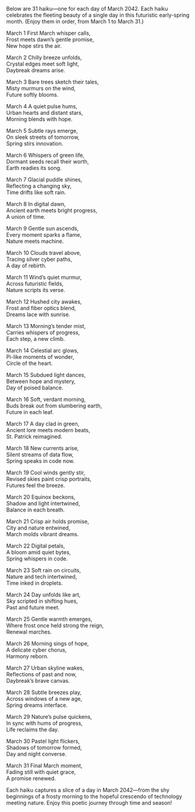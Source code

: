 Below are 31 haiku—one for each day of March 2042. Each haiku celebrates the fleeting beauty of a single day in this futuristic early-spring month. (Enjoy them in order, from March 1 to March 31.)

March 1
First March whisper calls,  
Frost meets dawn’s gentle promise,  
New hope stirs the air.

March 2
Chilly breeze unfolds,  
Crystal edges meet soft light,  
Daybreak dreams arise.

March 3
Bare trees sketch their tales,  
Misty murmurs on the wind,  
Future softly blooms.

March 4
A quiet pulse hums,  
Urban hearts and distant stars,  
Morning blends with hope.

March 5
Subtle rays emerge,  
On sleek streets of tomorrow,  
Spring stirs innovation.

March 6
Whispers of green life,  
Dormant seeds recall their worth,  
Earth readies its song.

March 7
Glacial puddle shines,  
Reflecting a changing sky,  
Time drifts like soft rain.

March 8
In digital dawn,  
Ancient earth meets bright progress,  
A union of time.

March 9
Gentle sun ascends,  
Every moment sparks a flame,  
Nature meets machine.

March 10
Clouds travel above,  
Tracing silver cyber paths,  
A day of rebirth.

March 11
Wind’s quiet murmur,  
Across futuristic fields,  
Nature scripts its verse.

March 12
Hushed city awakes,  
Frost and fiber optics blend,  
Dreams lace with sunrise.

March 13
Morning’s tender mist,  
Carries whispers of progress,  
Each step, a new climb.

March 14
Celestial arc glows,  
Pi-like moments of wonder,  
Circle of the heart.

March 15
Subdued light dances,  
Between hope and mystery,  
Day of poised balance.

March 16
Soft, verdant morning,  
Buds break out from slumbering earth,  
Future in each leaf.

March 17
A day clad in green,  
Ancient lore meets modern beats,  
St. Patrick reimagined.

March 18
New currents arise,  
Silent streams of data flow,  
Spring speaks in code now.

March 19
Cool winds gently stir,  
Revised skies paint crisp portraits,  
Futures feel the breeze.

March 20
Equinox beckons,  
Shadow and light intertwined,  
Balance in each breath.

March 21
Crisp air holds promise,  
City and nature entwined,  
March molds vibrant dreams.

March 22
Digital petals,  
A bloom amid quiet bytes,  
Spring whispers in code.

March 23
Soft rain on circuits,  
Nature and tech intertwined,  
Time inked in droplets.

March 24
Day unfolds like art,  
Sky scripted in shifting hues,  
Past and future meet.

March 25
Gentle warmth emerges,  
Where frost once held strong the reign,  
Renewal marches.

March 26
Morning sings of hope,  
A delicate cyber chorus,  
Harmony reborn.

March 27
Urban skyline wakes,  
Reflections of past and now,  
Daybreak’s brave canvas.

March 28
Subtle breezes play,  
Across windows of a new age,  
Spring dreams interface.

March 29
Nature’s pulse quickens,  
In sync with hums of progress,  
Life reclaims the day.

March 30
Pastel light flickers,  
Shadows of tomorrow formed,  
Day and night converse.

March 31
Final March moment,  
Fading still with quiet grace,  
A promise renewed.

Each haiku captures a slice of a day in March 2042—from the shy beginnings of a frosty morning to the hopeful crescendo of technology meeting nature. Enjoy this poetic journey through time and season!
